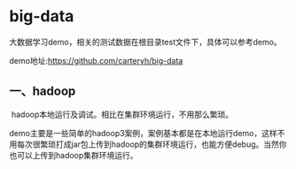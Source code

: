 # big-data
​		大数据学习demo，相关的测试数据在根目录test文件下，具体可以参考demo。

demo地址:https://github.com/carteryh/big-data

## 一、hadoop

​		hadoop本地运行及调试。相比在集群环境运行，不用那么繁琐。

​		demo主要是一些简单的hadoop3案例，案例基本都是在本地运行demo，这样不用每次很繁琐打成jar包上传到hadoop的集群环境运行，也能方便debug。当然你也可以上传到hadoop集群环境运行。



